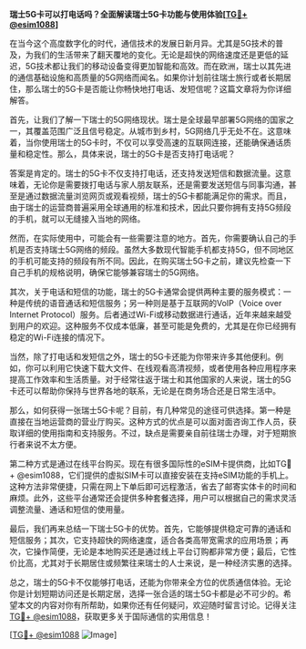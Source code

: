 **瑞士5G卡可以打电话吗？全面解读瑞士5G卡功能与使用体验[[TG💪+ @esim1088](https://t.me/s/esim1088)]**

在当今这个高度数字化的时代，通信技术的发展日新月异。尤其是5G技术的普及，为我们的生活带来了翻天覆地的变化。无论是超快的网络速度还是更低的延迟，5G技术都让我们的移动设备变得更加智能和高效。而在欧洲，瑞士以其先进的通信基础设施和高质量的5G网络而闻名。如果你计划前往瑞士旅行或者长期居住，那么瑞士的5G卡是否能让你畅快地打电话、发短信呢？这篇文章将为你详细解答。

首先，让我们了解一下瑞士的5G网络现状。瑞士是全球最早部署5G网络的国家之一，其覆盖范围广泛且信号稳定。从城市到乡村，5G网络几乎无处不在。这意味着，当你使用瑞士的5G卡时，不仅可以享受高速的互联网连接，还能确保通话质量和稳定性。那么，具体来说，瑞士的5G卡是否支持打电话呢？

答案是肯定的。瑞士的5G卡不仅支持打电话，还支持发送短信和数据流量。这意味着，无论你是需要拨打电话与家人朋友联系，还是需要发送短信与同事沟通，甚至是通过数据流量浏览网页或观看视频，瑞士的5G卡都能满足你的需求。而且，由于瑞士的运营商普遍采用全球通用的标准和技术，因此只要你拥有支持5G频段的手机，就可以无缝接入当地的网络。

然而，在实际使用中，可能会有一些需要注意的地方。首先，你需要确认自己的手机是否支持瑞士5G网络的频段。虽然大多数现代智能手机都支持5G，但不同地区的手机可能支持的频段有所不同。因此，在购买瑞士5G卡之前，建议先检查一下自己手机的规格说明，确保它能够兼容瑞士的5G网络。

其次，关于电话和短信的功能，瑞士的5G卡通常会提供两种主要的服务模式：一种是传统的语音通话和短信服务；另一种则是基于互联网的VoIP（Voice over Internet Protocol）服务。后者通过Wi-Fi或移动数据进行通话，近年来越来越受到用户的欢迎。这种服务不仅成本低廉，甚至可能是免费的，尤其是在你已经拥有稳定的Wi-Fi连接的情况下。

当然，除了打电话和发短信之外，瑞士的5G卡还能为你带来许多其他便利。例如，你可以利用它快速下载大文件、在线观看高清视频，或者使用各种应用程序来提高工作效率和生活质量。对于经常往返于瑞士和其他国家的人来说，瑞士的5G卡还可以帮助你保持与世界各地的联系，无论是在商务场合还是日常生活中。

那么，如何获得一张瑞士5G卡呢？目前，有几种常见的途径可供选择。第一种是直接在当地运营商的营业厅购买。这种方式的优点是可以面对面咨询工作人员，获取详细的使用指南和支持服务。不过，缺点是需要亲自前往瑞士办理，对于短期旅行者来说不太方便。

第二种方式是通过在线平台购买。现在有很多国际性的eSIM卡提供商，比如TG💪+ @esim1088，它们提供的虚拟SIM卡可以直接安装在支持eSIM功能的手机上。这种方法非常便捷，只需在网上下单后即可远程激活，省去了邮寄实体卡的时间和麻烦。此外，这些平台通常还会提供多种套餐选择，用户可以根据自己的需求灵活调整流量、通话和短信的使用量。

最后，我们再来总结一下瑞士5G卡的优势。首先，它能够提供稳定可靠的通话和短信服务；其次，它支持超快的网络速度，适合各类高带宽需求的应用场景；再次，它操作简便，无论是本地购买还是通过线上平台订购都非常方便；最后，它性价比高，尤其对于长期居住或频繁往来瑞士的人士来说，是一种经济实惠的选择。

总之，瑞士的5G卡不仅能够打电话，还能为你带来全方位的优质通信体验。无论你是计划短期访问还是长期定居，选择一张合适的瑞士5G卡都是必不可少的。希望本文的内容对你有所帮助，如果你还有任何疑问，欢迎随时留言讨论。记得关注[TG💪+ @esim1088](https://t.me/s/esim1088)，获取更多关于国际通信的实用信息！

[[TG💪+ @esim1088](https://t.me/s/esim1088) ![Image](https://i.postimg.cc/4NQfJmqS/Snipaste-2025-05-13-00-14-12.png)]